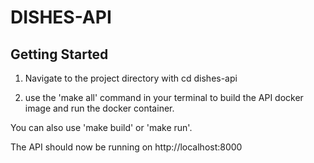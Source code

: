 # DISHES-API

## Getting Started

1. Navigate to the project directory with cd dishes-api

2. use the 'make all' command in your terminal to build the API docker image and run the docker container.

You can also use 'make build' or 'make run'.

The API should now be running on http://localhost:8000
